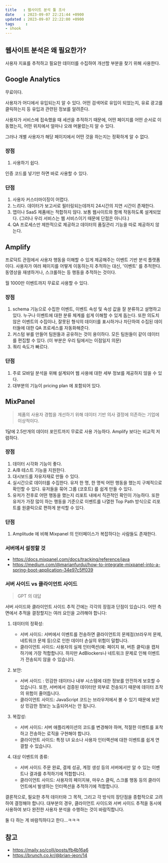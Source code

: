```yaml
---
title   : 웹사이트 분석 툴 조사
date    : 2023-09-07 22:21:44 +0900
updated : 2023-09-07 22:22:00 +0900
tags     : 
- shook
---
```


## 웹사이트 분석은 왜 필요한가?

사용자 지표를 추적하고 필요한 데이터를 수집하여 개선할 부분을 찾기 위해 사용한다.  

## Google Analytics

무료이다.  

사용자가 어디에서 유입되는지 알 수 있다. 어떤 검색어로 유입이 되었는지, 유료 광고를 클릭하는지 등 유입과 관련된 정보를 알려준다.  

사용자가 서비스에 접속했을 때 세션을 추적하기 때문에, 어떤 페이지를 어떤 순서로 이동했는지, 어떤 위치에서 얼마나 오래 머물렀는지 알 수 있다.  

그러나 개별 사용자가 해당 페이지에서 어떤 것을 하는지는 정확하게 알 수 없다.  

### 장점

1. 사용하기 쉽다. 

인증 코드를 넣기만 하면 바로 사용할 수 있다. 

### 단점

1. 사용자 커스터마이징이 어렵다. 
2. 느리다. 데이터가 보고서로 필터링되는데까지 24시간의 지연 시간이 존재한다.
3. 앱이나 SaaS 제품에는 적합하지 않다. 보통 웹사이트와 함께 작동하도록 설계되었다. (그러나 우리 서비스는 웹 서비스이기 때문에 단점은 아니다.)
4. QA 프로세스만 제한적으로 제공하고 데이터의 품질관리 기능을 따로 제공하지 않는다. 

## Amplify

프로덕트 관점에서 사용자 행동을 이해할 수 있게 제공해주는 이벤트 기반 분석 플랫폼이다. 사용자가 여러 페이지를 어떻게 이동하는지 추적하는 대신, '이벤트' 를 추적한다.  
동영상을 재생하거나, 스크롤하는 등 행동을 추적하는 것이다.  

월 1000만 이벤트까지 무료로 사용할 수 있다. 

### 장점

1. schema 기능으로 수집한 이벤트, 이벤트 속성 및 속성 값을 잘 분류하고 설명하고 있다. 누구나 이벤트에 대한 분류 체계를 쉽게 이해할 수 있게 돕는다. 또한 의도치 않은 이벤트의 수집이나, 잘못된 형식의 데이터를 표시하거나 차단하여 수집된 데이터들에 대한 QA 프로세스를 자동화해준다.  
2. 커스텀 뷰를 만들어 팀원들과 공유하는 것이 용이하다. 모든 팀원들이 같이 데이터를 편집할 수 있다. (이 부분은 우리 팀에서는 이점일지 의문)
3. 쿼리 속도가 빠르다.

### 단점

1. 주로 모바일 분석을 위해 설계되어 웹 사용에 대한 세부 정보를 제공하지 않을 수 있다.
2. 대부분의 기능이 pricing plan 에 포함되어 있다.

## MixPanel

> 제품의 사용자 경험을 개선하기 위해 데이터 기반 의사 결정에 의존하는 기업에 이상적이다. 

1달에 2.5만개의 데이터 포인트까지 무료로 사용 가능하다. Amplify 보다는 비교적 저렴하다. 

### 장점

1. 데이터 시각화 기능이 좋다.
2. A/B 테스트 기능을 지원한다.
3. 대시보드를 자유자재로 만들 수 있다.
4. 실시간으로 데이터를 수집한다. 유저 한 명, 한 명씩 어떤 행동을 했는지 구체적으로 확인할 수 있다. 유저들을 묶어 그룹 (코호트) 를 쉽게 만들 수 있다.
5. 유저가 전후로 어떤 행동을 했는지 리포트 내에서 직관적인 확인이 가능하다. 또한 유저가 가장 많이 하는 행동을 기준으로 이벤트를 나열한 Top Path 방식으로 리포트를 원클릭으로 편하게 분석할 수 있다.

### 단점

1. Amplitude 에 비해 Mixpanel 의 인터페이스가 복잡하다는 사람들도 존재한다.

### 서버에서 설정할 것

- https://docs.mixpanel.com/docs/tracking/reference/java
- https://medium.com/@marianfurdui/how-to-integrate-mixpanel-into-a-spring-boot-application-34e97c5ff039

### 서버 사이드 vs 클라이언트 사이드

> GPT 의 대답

서버 사이드와 클라이언트 사이드 추적 간에는 각각의 장점과 단점이 있습니다. 어떤 측면에서 추적을 결정할지는 여러 요인을 고려해야 합니다:

1. 데이터의 정확성:
    
    - 서버 사이드: 서버에서 이벤트를 전송하면 클라이언트의 문제점(브라우저 문제, 네트워크 문제 등)으로 인한 데이터 손실의 위험이 덜합니다.
    - 클라이언트 사이드: 사용자의 실제 인터랙션(예: 페이지 뷰, 버튼 클릭)을 캡처하기에 가장 적합합니다. 하지만 AdBlockers나 네트워크 문제로 인해 이벤트가 전송되지 않을 수 있습니다.
2. 보안:
    
    - 서버 사이드 : 민감한 데이터나 내부 시스템에 대한 정보를 안전하게 보호할 수 있습니다. 또한, 서버에서 검증된 데이터만 외부로 전송되기 때문에 데이터 조작의 위험이 줄어듭니다.
    - 클라이언트 사이드: JavaScript 코드는 브라우저에서 볼 수 있기 때문에 보안상 민감한 정보는 노출되어서는 안 됩니다.
3. 복잡성:
    
    - 서버 사이드: 서버 애플리케이션의 코드를 변경해야 하며, 적절한 이벤트를 포착하고 전송하는 로직을 구현해야 합니다.
    - 클라이언트 사이드: 특정 UI 요소나 사용자 인터랙션에 대한 이벤트를 쉽게 연결할 수 있습니다.
4. 대상 이벤트의 종류:
    
    - 서버 사이드 주문 완료, 결제 성공, 계정 생성 등의 서버에서만 알 수 있는 이벤트나 결과를 추적하기에 적합합니다.
    - 클라이언트 사이드: 사용자의 페이지뷰, 마우스 클릭, 스크롤 행동 등의 클라이언트에서 발생하는 인터랙션을 추적하기에 적합합니다.

결론적으로, 필요한 추적 데이터와 그 목적, 그리고 각 방식의 장단점을 종합적으로 고려하여 결정해야 합니다. 대부분의 경우, 클라이언트 사이드와 서버 사이드 추적을 동시에 사용하여 보다 완전한 사용자 분석을 수행하는 것이 바람직합니다.

둘 다 하는 게 바람직하다고 한다...ㅋㅋㅋ

## 참고

- https://maily.so/colli/posts/fb4b16a6
- https://brunch.co.kr/@brian-jeon/14